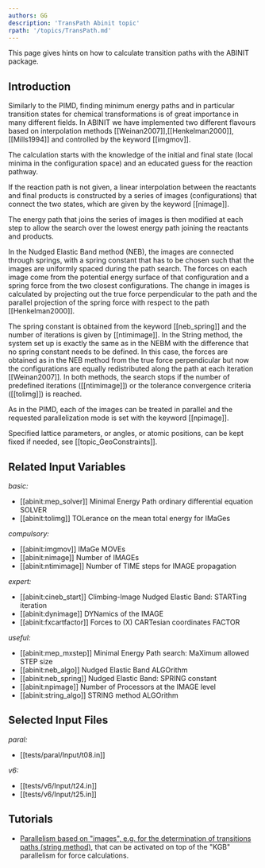 ```yaml
---
authors: GG
description: 'TransPath Abinit topic'
rpath: '/topics/TransPath.md'
---
```

<!--
This file is automatically generated by mksite.py. All changes will be lost.
Change the input yaml files or the python code
-->

This page gives hints on how to calculate transition paths with the ABINIT package.

## Introduction

Similarly to the PIMD, finding minimum energy paths and in particular
transition states for chemical transformations is of great importance in many
different fields. In ABINIT we have implemented two different flavours based
on interpolation methods [[Weinan2007]],[[Henkelman2000]], [[Mills1994]] and
controlled by the keyword [[imgmov]].

The calculation starts with the knowledge of the initial and final state
(local minima in the configuration space) and an educated guess for the
reaction pathway.

If the reaction path is not given, a linear interpolation between the
reactants and final products is constructed by a series of images
(configurations) that connect the two states, which are given by the keyword
[[nimage]].

The energy path that joins the series of images is then modified at each step
to allow the search over the lowest energy path joining the reactants and
products.

In the Nudged Elastic Band method (NEB), the images are connected through
springs, with a spring constant that has to be chosen such that the images are
uniformly spaced during the path search. The forces on each image come from
the potential energy surface of that configuration and a spring force from the
two closest configurations. The change in images is calculated by projecting
out the true force perpendicular to the path and the parallel projection of
the spring force with respect to the path [[Henkelman2000]].

The spring constant is obtained from the keyword [[neb_spring]] and the number
of iterations is given by [[ntimimage]]. In the String method, the system set
up is exactly the same as in the NEBM with the difference that no spring
constant needs to be defined. In this case, the forces are obtained as in the
NEB method from the true force perpendicular but now the configurations are
equally redistributed along the path at each iteration [[Weinan2007]]. In both
methods, the search stops if the number of predefined iterations
([[ntimimage]]) or the tolerance convergence criteria ([[tolimg]]) is reached.

As in the PIMD, each of the images can be treated in parallel and the
requested parallelization mode is set with the keyword [[npimage]].

Specified lattice parameters, or angles, or atomic positions, can be kept
fixed if needed, see [[topic_GeoConstraints]].



## Related Input Variables

*basic:*

- [[abinit:mep_solver]]  Minimal Energy Path ordinary differential equation SOLVER
- [[abinit:tolimg]]  TOLerance on the mean total energy for IMaGes
 
*compulsory:*

- [[abinit:imgmov]]  IMaGe MOVEs
- [[abinit:nimage]]  Number of IMAGEs
- [[abinit:ntimimage]]  Number of TIME steps for IMAGE propagation
 
*expert:*

- [[abinit:cineb_start]]  Climbing-Image Nudged Elastic Band: STARTing iteration
- [[abinit:dynimage]]  DYNamics of the IMAGE
- [[abinit:fxcartfactor]]  Forces to (X) CARTesian coordinates FACTOR
 
*useful:*

- [[abinit:mep_mxstep]]  Minimal Energy Path search: MaXimum allowed STEP size
- [[abinit:neb_algo]]  Nudged Elastic Band ALGOrithm
- [[abinit:neb_spring]]  Nudged Elastic Band: SPRING constant
- [[abinit:npimage]]  Number of Processors at the IMAGE level
- [[abinit:string_algo]]  STRING method ALGOrithm
 

## Selected Input Files

*paral:*

- [[tests/paral/Input/t08.in]]
 
*v6:*

- [[tests/v6/Input/t24.in]]
- [[tests/v6/Input/t25.in]]
 

## Tutorials

* [Parallelism based on "images", e.g. for the determination of transitions paths (string method)](../../tutorial/generated_files/lesson_paral_images.html), that can be activated on top of the "KGB" parallelism for force calculations.

